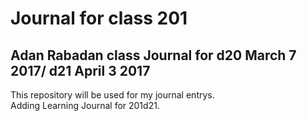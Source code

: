# Journal for class 201

## Adan Rabadan class Journal for d20 March 7 2017/ d21 April 3 2017

This repository will be used for my journal entrys.  
Adding Learning Journal for 201d21. 
